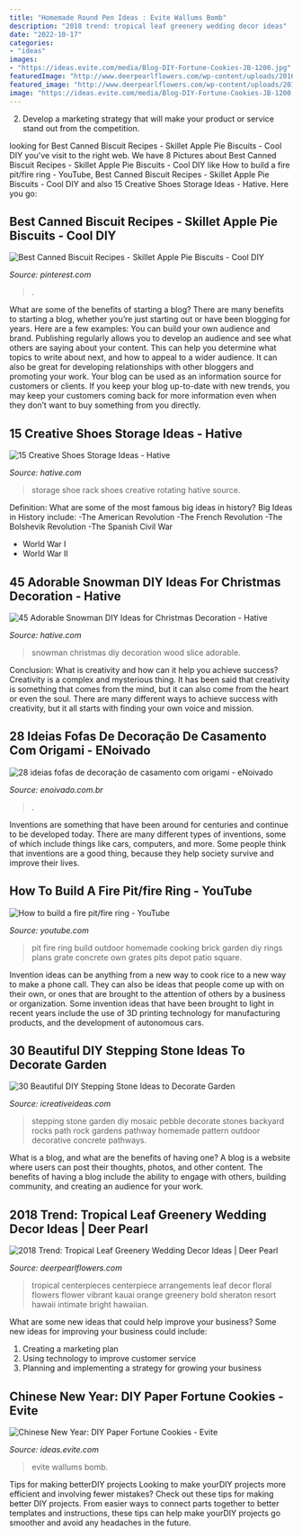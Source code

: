 ```yaml
---
title: "Homemade Round Pen Ideas : Evite Wallums Bomb"
description: "2018 trend: tropical leaf greenery wedding decor ideas"
date: "2022-10-17"
categories:
- "ideas"
images:
- "https://ideas.evite.com/media/Blog-DIY-Fortune-Cookies-JB-1200.jpg"
featuredImage: "http://www.deerpearlflowers.com/wp-content/uploads/2016/05/Bright-Tropical-Wedding-Centerpieces.jpg"
featured_image: "http://www.deerpearlflowers.com/wp-content/uploads/2016/05/Bright-Tropical-Wedding-Centerpieces.jpg"
image: "https://ideas.evite.com/media/Blog-DIY-Fortune-Cookies-JB-1200.jpg"
---
```



2. Develop a marketing strategy that will make your product or service stand out from the competition.

	

		
looking for Best Canned Biscuit Recipes - Skillet Apple Pie Biscuits - Cool DIY you've visit to the right web. We have 8 Pictures about Best Canned Biscuit Recipes - Skillet Apple Pie Biscuits - Cool DIY like How to build a fire pit/fire ring - YouTube, Best Canned Biscuit Recipes - Skillet Apple Pie Biscuits - Cool DIY and also 15 Creative Shoes Storage Ideas - Hative. Here you go:
		
    
## Best Canned Biscuit Recipes - Skillet Apple Pie Biscuits - Cool DIY

<img loading=lazy src="https://i.pinimg.com/736x/6f/02/cd/6f02cd387fe27a3413d05212fd13d136.jpg" onerror="this.onerror=null;this.src='https://tse4.mm.bing.net/th?id=OIP.3RsVZNY7KtlkKGQHroKvBwHaPU&amp;pid=15.1';" alt="Best Canned Biscuit Recipes - Skillet Apple Pie Biscuits - Cool DIY">

_Source: pinterest.com_

>. 

	

What are some of the benefits of starting a blog?
There are many benefits to starting a blog, whether you’re just starting out or have been blogging for years. Here are a few examples: 
You can build your own audience and brand. 
Publishing regularly allows you to develop an audience and see what others are saying about your content. This can help you determine what topics to write about next, and how to appeal to a wider audience. 
It can also be great for developing relationships with other bloggers and promoting your work. 
Your blog can be used as an information source for customers or clients. If you keep your blog up-to-date with new trends, you may keep your customers coming back for more information even when they don’t want to buy something from you directly.

    
## 15 Creative Shoes Storage Ideas - Hative

<img loading=lazy src="https://hative.com/wp-content/uploads/2014/11/shoes-storage-ideas/11-rotating-shoe-rack.jpg" onerror="this.onerror=null;this.src='https://tse3.mm.bing.net/th?id=OIP.YkMkxUpJK5RKBZ2a3OEgBwHaMZ&amp;pid=15.1';" alt="15 Creative Shoes Storage Ideas - Hative">

_Source: hative.com_

>storage shoe rack shoes creative rotating hative source. 

	

Definition: What are some of the most famous big ideas in history?
Big Ideas in History include: 
-The American Revolution 
-The French Revolution 
-The Bolshevik Revolution 
-The Spanish Civil War 
- World War I 
- World War II

    
## 45 Adorable Snowman DIY Ideas For Christmas Decoration - Hative

<img loading=lazy src="https://hative.com/wp-content/uploads/2017/12/snowman-diy/1-snowman-diy-christmas-decoration.jpg" onerror="this.onerror=null;this.src='https://tse1.mm.bing.net/th?id=OIP.rTrnjU-5kZ3y5HORvywCbAHaKS&amp;pid=15.1';" alt="45 Adorable Snowman DIY Ideas for Christmas Decoration - Hative">

_Source: hative.com_

>snowman christmas diy decoration wood slice adorable. 

	

Conclusion: What is creativity and how can it help you achieve success?
Creativity is a complex and mysterious thing. It has been said that creativity is something that comes from the mind, but it can also come from the heart or even the soul. There are many different ways to achieve success with creativity, but it all starts with finding your own voice and mission.

    
## 28 Ideias Fofas De Decoração De Casamento Com Origami - ENoivado

<img loading=lazy src="https://www.enoivado.com.br/wp-content/uploads/2017/01/decoracao-de-casamento-com-origami-centro-de-mesa-9.jpg" onerror="this.onerror=null;this.src='https://tse4.mm.bing.net/th?id=OIP.ljKjDFJshfghdFmBL6CHSQHaLH&amp;pid=15.1';" alt="28 ideias fofas de decoração de casamento com origami - eNoivado">

_Source: enoivado.com.br_

>. 

	

Inventions are something that have been around for centuries and continue to be developed today. There are many different types of inventions, some of which include things like cars, computers, and more. Some people think that inventions are a good thing, because they help society survive and improve their lives.

    
## How To Build A Fire Pit/fire Ring - YouTube

<img loading=lazy src="http://i1.ytimg.com/vi/0m8DlPE_GOk/maxresdefault.jpg" onerror="this.onerror=null;this.src='https://tse4.mm.bing.net/th?id=OIP.pK60z_ekGnl2BFjBGz7oiQHaEK&amp;pid=15.1';" alt="How to build a fire pit/fire ring - YouTube">

_Source: youtube.com_

>pit fire ring build outdoor homemade cooking brick garden diy rings plans grate concrete own grates pits depot patio square. 

	

Invention ideas can be anything from a new way to cook rice to a new way to make a phone call. They can also be ideas that people come up with on their own, or ones that are brought to the attention of others by a business or organization. Some invention ideas that have been brought to light in recent years include the use of 3D printing technology for manufacturing products, and the development of autonomous cars.

    
## 30 Beautiful DIY Stepping Stone Ideas To Decorate Garden

<img loading=lazy src="http://www.icreativeideas.com/wp-content/uploads/2014/04/30BeautifulDIYSteppingStoneIdeastoDecorateYourGarden1.jpg" onerror="this.onerror=null;this.src='https://tse4.mm.bing.net/th?id=OIP.WCyNgcgusMsi35RbYqbaAgHaJ4&amp;pid=15.1';" alt="30 Beautiful DIY Stepping Stone Ideas to Decorate Garden">

_Source: icreativeideas.com_

>stepping stone garden diy mosaic pebble decorate stones backyard rocks path rock gardens pathway homemade pattern outdoor decorative concrete pathways. 

	

What is a blog, and what are the benefits of having one?
A blog is a website where users can post their thoughts, photos, and other content. The benefits of having a blog include the ability to engage with others, building community, and creating an audience for your work.

    
## 2018 Trend: Tropical Leaf Greenery Wedding Decor Ideas | Deer Pearl

<img loading=lazy src="http://www.deerpearlflowers.com/wp-content/uploads/2016/05/Bright-Tropical-Wedding-Centerpieces.jpg" onerror="this.onerror=null;this.src='https://tse2.mm.bing.net/th?id=OIP.hdAzkxeY1BvN4StX8yKI3AHaLG&amp;pid=15.1';" alt="2018 Trend: Tropical Leaf Greenery Wedding Decor Ideas | Deer Pearl">

_Source: deerpearlflowers.com_

>tropical centerpieces centerpiece arrangements leaf decor floral flowers flower vibrant kauai orange greenery bold sheraton resort hawaii intimate bright hawaiian. 

	

What are some new ideas that could help improve your business?
Some new ideas for improving your business could include: 
1. Creating a marketing plan 
2. Using technology to improve customer service 
3. Planning and implementing a strategy for growing your business 

    
## Chinese New Year: DIY Paper Fortune Cookies - Evite

<img loading=lazy src="https://ideas.evite.com/media/Blog-DIY-Fortune-Cookies-JB-1200.jpg" onerror="this.onerror=null;this.src='https://tse2.mm.bing.net/th?id=OIP.zVqJt1j8bOXhxEEWV7CB1AHaKF&amp;pid=15.1';" alt="Chinese New Year: DIY Paper Fortune Cookies - Evite">

_Source: ideas.evite.com_

>evite wallums bomb. 

	

Tips for making betterDIY projects
Looking to make yourDIY projects more efficient and involving fewer mistakes? Check out these tips for making better DIY projects. From easier ways to connect parts together to better templates and instructions, these tips can help make yourDIY projects go smoother and avoid any headaches in the future.


